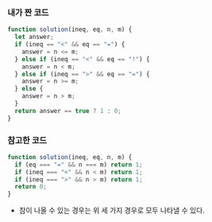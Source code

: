 ### 내가 짠 코드

```jsx
function solution(ineq, eq, n, m) {
  let answer;
  if (ineq == "<" && eq == "=") {
    answer = n <= m;
  } else if (ineq == "<" && eq == "!") {
    answer = n < m;
  } else if (ineq == ">" && eq == "=") {
    answer = n >= m;
  } else {
    answer = n > m;
  }
  return answer == true ? 1 : 0;
}
```

### 참고한 코드

```jsx
function solution(ineq, eq, n, m) {
  if (eq === "=" && n === m) return 1;
  if (ineq === "<" && n < m) return 1;
  if (ineq === ">" && n > m) return 1;
  return 0;
}
```

- 참이 나올 수 있는 경우는 위 세 가지 경우로 모두 나타낼 수 있다.
